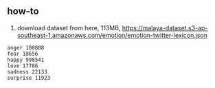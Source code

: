 ## how-to

1. download dataset from here, 113MB, https://malaya-dataset.s3-ap-southeast-1.amazonaws.com/emotion/emotion-twitter-lexicon.json

```
anger 100808
fear 18656
happy 998541
love 17786
sadness 22133
surprise 11923
```